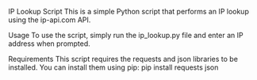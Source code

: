 IP Lookup Script
This is a simple Python script that performs an IP lookup using the ip-api.com API.

Usage
To use the script, simply run the ip_lookup.py file and enter an IP address when prompted.

Requirements
This script requires the requests and json libraries to be installed. You can install them using pip: pip install requests json
